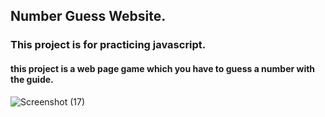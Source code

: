 ## Number Guess Website.
### This project is for practicing javascript.
#### this project is a web page game which you have to guess a number with the guide.

![Screenshot (17)](https://user-images.githubusercontent.com/95845593/224471299-1fdf2628-b064-4150-82b3-2910dc7dcc60.png)
